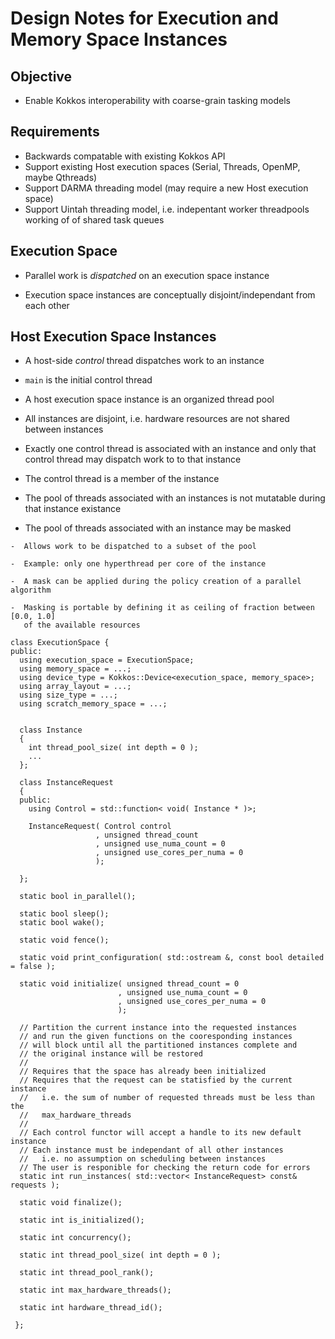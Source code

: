 # Design Notes for Execution and Memory Space Instances

## Objective

 * Enable Kokkos interoperability with coarse-grain tasking models

## Requirements

 * Backwards compatable with existing Kokkos API
 * Support existing Host execution spaces (Serial, Threads, OpenMP, maybe Qthreads)
 * Support DARMA threading model (may require a new Host execution space)
 * Support Uintah threading model, i.e. indepentant worker threadpools working of of shared task queues


## Execution Space

  * Parallel work is *dispatched* on an execution space instance

  * Execution space instances are conceptually disjoint/independant from each other


## Host Execution Space Instances

  *  A host-side *control* thread dispatches work to an instance

  * `main` is the initial control thread

  *  A host execution space instance is an organized thread pool

  *  All instances are disjoint, i.e. hardware resources are not shared between instances

  *  Exactly one control thread is associated with
     an instance and only that control thread may
     dispatch work to to that instance

  *  The control thread is a member of the instance

  *  The pool of threads associated with an instances is not mutatable during that instance existance

  *  The pool of threads associated with an instance may be masked

    -  Allows work to be dispatched to a subset of the pool

    -  Example: only one hyperthread per core of the instance

    -  A mask can be applied during the policy creation of a parallel algorithm

    -  Masking is portable by defining it as ceiling of fraction between [0.0, 1.0]
       of the available resources

```
class ExecutionSpace {
public:
  using execution_space = ExecutionSpace;
  using memory_space = ...;
  using device_type = Kokkos::Device<execution_space, memory_space>;
  using array_layout = ...;
  using size_type = ...;
  using scratch_memory_space = ...;


  class Instance
  {
    int thread_pool_size( int depth = 0 );
    ...
  };

  class InstanceRequest
  {
  public:
    using Control = std::function< void( Instance * )>;

    InstanceRequest( Control control
                   , unsigned thread_count
                   , unsigned use_numa_count = 0
                   , unsigned use_cores_per_numa = 0
                   );

  };

  static bool in_parallel();

  static bool sleep();
  static bool wake();

  static void fence();

  static void print_configuration( std::ostream &, const bool detailed = false );

  static void initialize( unsigned thread_count = 0
                        , unsigned use_numa_count = 0
                        , unsigned use_cores_per_numa = 0
                        );

  // Partition the current instance into the requested instances
  // and run the given functions on the cooresponding instances
  // will block until all the partitioned instances complete and
  // the original instance will be restored
  //
  // Requires that the space has already been initialized
  // Requires that the request can be statisfied by the current instance
  //   i.e. the sum of number of requested threads must be less than the
  //   max_hardware_threads
  //
  // Each control functor will accept a handle to its new default instance
  // Each instance must be independant of all other instances
  //   i.e. no assumption on scheduling between instances
  // The user is responible for checking the return code for errors
  static int run_instances( std::vector< InstanceRequest> const& requests );

  static void finalize();

  static int is_initialized();

  static int concurrency();

  static int thread_pool_size( int depth = 0 );

  static int thread_pool_rank();

  static int max_hardware_threads();

  static int hardware_thread_id();

 };

```




